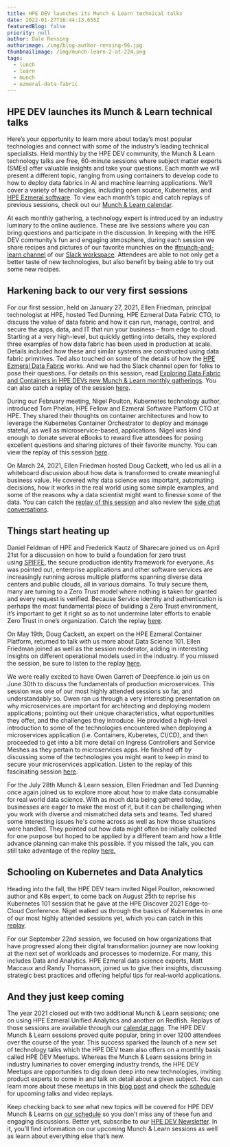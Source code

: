 ```yaml
---
title: HPE DEV launches its Munch & Learn technical talks
date: 2022-01-27T16:44:13.655Z
featuredBlog: false
priority: null
author: Dale Rensing
authorimage: /img/blog-author-rensing-96.jpg
thumbnailimage: /img/munch-learn-2-at-224.png
tags:
  - lunch
  - learn
  - munch
  - ezmeral-data-fabric
---
```


## HPE DEV launches its Munch & Learn technical talks

Here’s your opportunity to learn more about today’s most popular technologies and connect with some of the industry’s leading technical specialists. Held monthly by the HPE DEV community, the Munch & Learn technology talks are free, 60-minute sessions where subject matter experts (SMEs)  offer valuable insights and take your questions. Each month we will present a different topic, ranging from using containers to develop code to how to deploy data fabrics in AI and machine learning applications. We’ll cover a variety of technologies, including open source, Kubernetes, and <a href="https://www.hpe.com/us/en/ezmeral.html" target="_blank">HPE Ezmeral software</a>. To view each month’s topic and catch replays of previous sessions, check out our <a href="/blog/munch-and-learn" target="_blank">Munch & Learn calendar</a>.

At each monthly gathering, a technology expert is introduced by an industry luminary to the online audience. These are live sessions where you can bring questions and participate in the discussion. In keeping with the HPE DEV community’s fun and engaging atmosphere, during each session we share recipes and pictures of our favorite munchies on the <a href="https://hpedev.slack.com/archives/C01GVQUPM3P" target="_blank">#munch-and-learn channel</a> of our <a href="https://slack.hpedev.io" target="_blank">Slack workspace</a>. Attendees are able to not only get a better taste of new technologies, but also benefit by being able to try out some new recipes.

## Harkening back to our very first sessions

For our first session, held on January 27, 2021, Ellen Friedman, principal technologist at HPE, hosted Ted Dunning, HPE Ezmeral Data Fabric CTO, to discuss the value of data fabric and how it can run, manage, control, and secure the apps, data, and IT that run your business – from edge to cloud. Starting at a very high-level, but quickly getting into details, they explored three examples of how data fabric has been used in production at scale. Details included how these and similar systems are constructed using data fabric primitives. Ted also touched on some of the details of how the [HPE Ezmeral Data Fabric](https://www.hpe.com/us/en/software/data-fabric.html) works. And we had the Slack channel open for folks to pose their questions. For details on this session, read <a href="/blog/exploring-data-fabric-and-containers-in-hpe-devs-new-munch-learn-monthly" target="_blank">Exploring Data Fabric and Containers in HPE DEVs new Munch & Learn monthly gatherings</a>. You can also catch a replay of the session <a href="https://youtu.be/qi6sTvu8osk?list=PLtS6YX0YOX4f5TyRI7jUdjm7D9H4laNlF" target="_blank">here</a>.

During our February meeting, Nigel Poulton, Kubernetes technology author, introduced Tom Phelan, HPE Fellow and Ezmeral Software Platform CTO at HPE. They shared their thoughts on container architectures and how to leverage the Kubernetes Container Orchestrator to deploy and manage stateful, as well as microservice-based, applications. Nigel was kind enough to donate several eBooks to reward five attendees for posing excellent questions and sharing pictures of their favorite munchy. You can view the replay of this session <a href="https://youtu.be/9PvKpe7yMpI?list=PLtS6YX0YOX4f5TyRI7jUdjm7D9H4laNlF" target="_blank">here</a>.

On March 24, 2021, Ellen Friedman hosted Doug Cackett, who led us all in a whiteboard discussion about how data is transformed to create meaningful business value. He covered why data science was important, automating decisions, how it works in the real world using some simple examples, and some of the reasons why a data scientist might want to finesse some of the data. You can catch the [replay of this session](https://youtu.be/Inh6eXM0EbA?list=PLtS6YX0YOX4f5TyRI7jUdjm7D9H4laNlF) and also review the [side chat conversations](https://developer.hpe.com/uploads/media/2021/3/munchandlearn-3-chat-1617017930299.pdf).

## Things start heating up

Daniel Feldman of HPE and Frederick Kautz of Sharecare joined us on April 21st for a discussion on how to build a foundation for zero trust using [SPIFFE](https://spiffe.io/), the secure production identity framework for everyone. As was pointed out, enterprise applications and other software services are increasingly running across multiple platforms spanning diverse data centers and public clouds, all in various domains. To truly secure them, many are turning to a Zero Trust model where nothing is taken for granted and every request is verified. Because Service identity and authentication is perhaps the most fundamental piece of building a Zero Trust environment, it’s important to get it right so as to not undermine later efforts to enable Zero Trust in one’s organization. Catch the replay [here](https://youtu.be/G1ceKr16nn8).

On May 19th, Doug Cackett, an expert on the HPE Ezmeral Container Platform, returned to talk with us more about Data Science 101. Ellen Friedman joined as well as the session moderator, adding in interesting insights on different operational models used in the industry. If you missed the session, be sure to listen to the replay [here](https://youtu.be/Va4tSr__Yok?list=PLtS6YX0YOX4f5TyRI7jUdjm7D9H4laNlF).

We were really excited to have Owen Garrett of Deepfence.io join us on June 30th to discuss the fundamentals of production microservices. This session was one of our most highly attended sessions so far, and understandably so. Owen ran us through a very interesting presentation on why microservices are important for architecting and deploying modern applications; pointing out their unique characteristics, what opportunities they offer, and the challenges they introduce. He provided a high-level introduction to some of the technologies encountered when deploying a microservices application (i.e. Containers, Kuberetes, CI/CD), and then proceeded to get into a bit more detail on Ingress Controllers and Service Meshes as they pertain to microservices apps. He finished off by discussing some of the technologies you might want to keep in mind to secure your microservices application. Listen to the replay of this fascinating session [here](https://youtu.be/qyyxQU37ZyQ?list=PLtS6YX0YOX4f5TyRI7jUdjm7D9H4laNlF).

For the July 28th Munch & Learn session, Ellen Friedman and Ted Dunning once again joined us to explore more about how to make data consumable for real world data science. With as much data being gathered today, businesses are eager to make the most of it, but it can be challenging when you work with diverse and mismatched data sets and teams. Ted shared some interesting issues he's come across as well as how those situations were handled. They pointed out how data might often be initially collected for one purpose but hoped to be applied by a different team and how a little advance planning can make this possible. If you missed the talk, you can still take advantage of the replay [here.](https://youtu.be/4WKjRqflF7M)

## Schooling on Kubernetes and Data Analytics

Heading into the fall, the HPE DEV team invited Nigel Poulton, reknowned author and K8s expert, to come back on August 25th to reprise his Kubernetes 101 session that he gave at the HPE Discover 2021 Edge-to-Cloud Conference. Nigel walked us through the basics of Kubernetes in one of our most highly attended sessions yet, which you can catch in this [replay](https://www.youtube.com/watch?v=PWVJKK1obKQ).

For our September 22nd session, we focused on how organizations that have progressed along their digital transformation journey are now looking at the next set of workloads and processes to modernize. For many, this includes Data and Analytics.  HPE Ezmeral data science experts, Matt Maccaux and Randy Thomasson, joined us to give their insights, discussing strategic best practices and offering helpful tips for real-world applications.

## And they just keep coming[](https://hpe.zoom.us/meeting/register/tJcrduuuqzgsHNEC-u8l_Y86YeZLMxEDF5fP)

The year 2021 closed out with two additional Munch & Learn sessions; one on using HPE Ezmeral Unified Analytics and another on Redfish. Replays of those sessions are available through our [calendar page](https://developer.hpe.com/campaign/munch-and-learn). The HPE DEV Munch & Learn sessions proved quite popular, bring in over 1200 attendees over the course of the year. This success sparked the launch of a new set of technology talks which the HPE DEV team also offers on a monthly basis called HPE DEV Meetups. Whereas the Munch & Learn sessions bring in industry luminaries to cover emerging industry trends, the HPE DEV Meetups are opportunities to dig down deep into new technologies, inviting product experts to come in and talk on detail about a given subject. You can learn more about these meetups in this [blog post](https://developer.hpe.com/blog/new-for-2022-hpe-dev-meetups/) and check the [schedule](https://developer.hpe.com/campaign/meetups) for upcoming talks and video replays.

Keep checking back to see what new topics will be covered for HPE DEV Munch & Learns on [our schedule](https://developer.hpe.com/campaign/munch-and-learn) so you don’t miss any of these fun and engaging discussions. Better yet, subscribe to our [HPE DEV Newsletter](https://developer.hpe.com/newsletter-signup). In it, you’ll find information on our upcoming Munch & Learn sessions as well as learn about everything else that’s new.